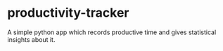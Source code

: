 # productivity-tracker
A simple python app which records productive time and gives statistical insights about it.
